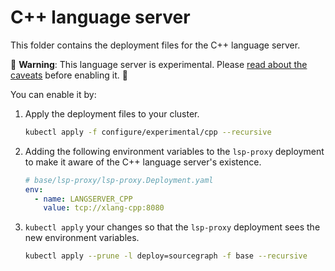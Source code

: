 # C++ language server

This folder contains the deployment files for the C++ language server.

🚨 **Warning**: This language server is experimental. Please [read about the caveats](https://about.sourcegraph.com/docs/code-intelligence/experimental-language-servers/#caveats-of-experimental-language-servers) before enabling it. 🚨

You can enable it by:

1. Apply the deployment files to your cluster.

   ```bash
   kubectl apply -f configure/experimental/cpp --recursive
   ```

2. Adding the following environment variables to the `lsp-proxy` deployment to make it aware of the C++ language server's existence.

   ```yaml
   # base/lsp-proxy/lsp-proxy.Deployment.yaml
   env:
     - name: LANGSERVER_CPP
       value: tcp://xlang-cpp:8080
   ```

3. `kubectl apply` your changes so that the `lsp-proxy` deployment sees the new environment variables.

   ```bash
   kubectl apply --prune -l deploy=sourcegraph -f base --recursive
   ```
